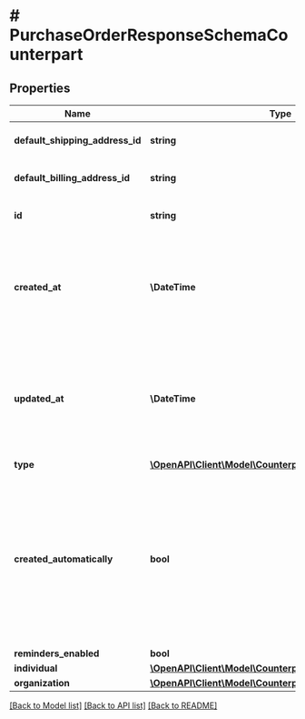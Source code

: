 # # PurchaseOrderResponseSchemaCounterpart

## Properties

Name | Type | Description | Notes
------------ | ------------- | ------------- | -------------
**default_shipping_address_id** | **string** | ID of the shipping address. | [optional]
**default_billing_address_id** | **string** | ID of the billing address. | [optional]
**id** | **string** | Unique ID of the counterpart. |
**created_at** | **\DateTime** | Date and time when the counterpart was created. Timestamps follow the [ISO 8601](https://en.wikipedia.org/wiki/ISO_8601) standard. |
**updated_at** | **\DateTime** | Date and time when the counterpart was last updated. Timestamps follow the [ISO 8601](https://en.wikipedia.org/wiki/ISO_8601) standard. |
**type** | [**\OpenAPI\Client\Model\CounterpartType**](CounterpartType.md) |  |
**created_automatically** | **bool** | &#x60;true&#x60; if the counterpart was created automatically by Monite when processing incoming invoices with OCR. &#x60;false&#x60; if the counterpart was created by the API client. | [optional] [default to false]
**reminders_enabled** | **bool** |  | [optional]
**individual** | [**\OpenAPI\Client\Model\CounterpartIndividualResponse**](CounterpartIndividualResponse.md) |  |
**organization** | [**\OpenAPI\Client\Model\CounterpartOrganizationResponse**](CounterpartOrganizationResponse.md) |  |

[[Back to Model list]](../../README.md#models) [[Back to API list]](../../README.md#endpoints) [[Back to README]](../../README.md)
